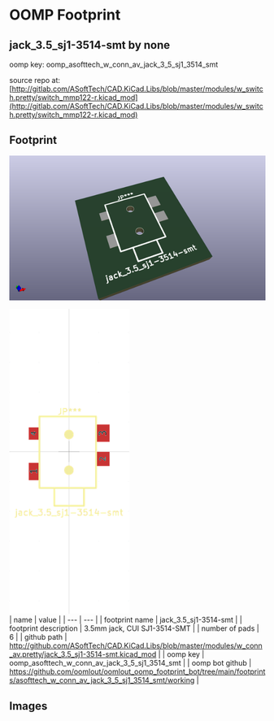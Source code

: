 # OOMP Footprint  
## jack_3.5_sj1-3514-smt  by none  
  
oomp key: oomp_asofttech_w_conn_av_jack_3_5_sj1_3514_smt  
  
source repo at: [http://gitlab.com/ASoftTech/CAD.KiCad.Libs/blob/master/modules/w_switch.pretty/switch_mmp122-r.kicad_mod](http://gitlab.com/ASoftTech/CAD.KiCad.Libs/blob/master/modules/w_switch.pretty/switch_mmp122-r.kicad_mod)  
## Footprint  
  
[![working_kicad_pcb_3d.png](working_kicad_pcb_3d_600.png)](working_kicad_pcb_3d.png)  
  
[![working.png](working_600.png)](working.png)  
| name | value | 
| --- | --- | 
| footprint name | jack_3.5_sj1-3514-smt | 
| footprint description | 3.5mm jack, CUI SJ1-3514-SMT | 
| number of pads | 6 | 
| github path | http://github.com/ASoftTech/CAD.KiCad.Libs/blob/master/modules/w_conn_av.pretty/jack_3.5_sj1-3514-smt.kicad_mod | 
| oomp key | oomp_asofttech_w_conn_av_jack_3_5_sj1_3514_smt | 
| oomp bot github | https://github.com/oomlout/oomlout_oomp_footprint_bot/tree/main/footprints/asofttech_w_conn_av_jack_3_5_sj1_3514_smt/working | 
## Images  
